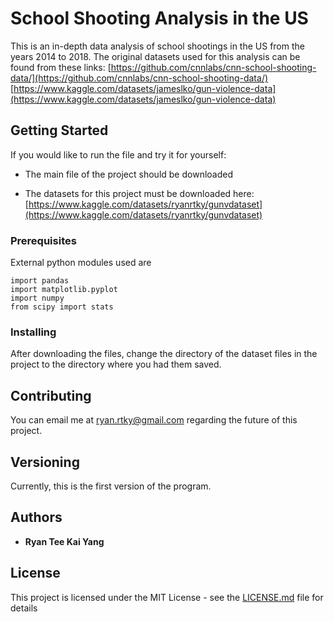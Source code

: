 # School Shooting Analysis in the US
This is an in-depth data analysis of school shootings in the US from the years 2014 to 2018.
The original datasets used for this analysis can be found from these links:
[https://github.com/cnnlabs/cnn-school-shooting-data/](https://github.com/cnnlabs/cnn-school-shooting-data/)
[https://www.kaggle.com/datasets/jameslko/gun-violence-data](https://www.kaggle.com/datasets/jameslko/gun-violence-data)


## Getting Started

If you would like to run the file and try it for yourself:

* The main file of the project should be downloaded

* The datasets for this project must be downloaded here: [https://www.kaggle.com/datasets/ryanrtky/gunvdataset](https://www.kaggle.com/datasets/ryanrtky/gunvdataset)

### Prerequisites

External python modules used are
```
import pandas
import matplotlib.pyplot
import numpy
from scipy import stats
```

### Installing

After downloading the files, change the directory of the dataset files in the project to the directory where you had them saved.

## Contributing

You can email me at ryan.rtky@gmail.com regarding the future of this project.

## Versioning

Currently, this is the first version of the program.

## Authors

* **Ryan Tee Kai Yang** 

## License

This project is licensed under the MIT License - see the [LICENSE.md](LICENSE.md) file for details
